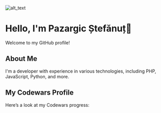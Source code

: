 ![alt_text](https://github.r2v.ch/codewars?user=Stefanut99009)
# Hello, I'm Pazargic Ștefănuț👋

Welcome to my GitHub profile!

## About Me
I'm a developer with experience in various technologies, including PHP, JavaScript, Python, and more.

## My Codewars Profile
Here’s a look at my Codewars progress:



